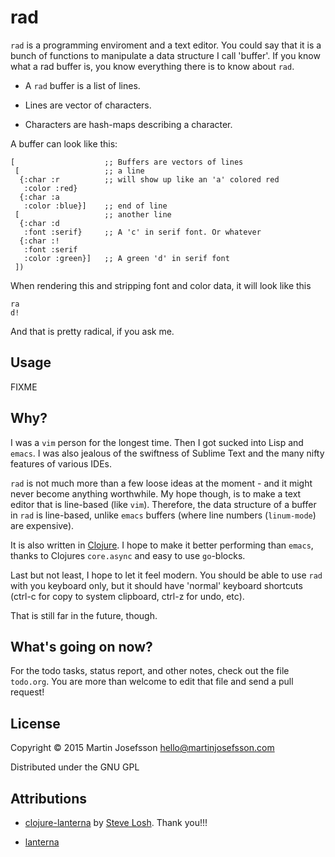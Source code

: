 # rad

`rad` is a programming enviroment and a text editor. You could say that it is
a bunch of functions to manipulate a data structure I call 'buffer'.
If you know what a rad buffer is, you know everything there is to know about `rad`.

* A `rad` buffer is a list of lines.

* Lines are vector of characters.

* Characters are hash-maps describing a character.

A buffer can look like this:

```
[                    ;; Buffers are vectors of lines
 [                   ;; a line
  {:char :r          ;; will show up like an 'a' colored red
   :color :red}
  {:char :a
   :color :blue}]    ;; end of line
 [                   ;; another line
  {:char :d
   :font :serif}     ;; A 'c' in serif font. Or whatever
  {:char :!
   :font :serif
   :color :green}]   ;; A green 'd' in serif font
 ])
```
When rendering this and stripping font and color data, it will look like this
```
ra
d!
```
And that is pretty radical, if you ask me.

## Usage

FIXME

## Why?

I was a `vim` person for the longest time. Then I got sucked into Lisp and `emacs`.
I was also jealous of the swiftness of Sublime Text and the many nifty features
of various IDEs.

`rad` is not much more than a few loose ideas at the moment - and it might never
become anything worthwhile. My hope though, is to make a text editor that is
line-based (like `vim`). Therefore, the data structure of a buffer in `rad`
is line-based, unlike `emacs` buffers (where line numbers (`linum-mode`) are expensive).

It is also written in [Clojure](http://clojure.org). I hope to make it
better performing than `emacs`, thanks to Clojures `core.async` and easy
to use `go`-blocks.

Last but not least, I hope to let it feel modern. You should be able
to use `rad` with you keyboard only, but it should have 'normal' keyboard
shortcuts (ctrl-c for copy to system clipboard, ctrl-z for undo, etc).

That is still far in the future, though.

## What's going on now?

For the todo tasks, status report, and other notes, check out the file `todo.org`.
You are more than welcome to edit that file and send a pull request!

## License

Copyright © 2015 Martin Josefsson <hello@martinjosefsson.com>

Distributed under the GNU GPL

## Attributions
* [clojure-lanterna](http://sjl.bitbucket.org/clojure-lanterna/) by [Steve Losh](http://stevelosh.com). Thank you!!!

* [lanterna](https://code.google.com/p/lanterna/)
